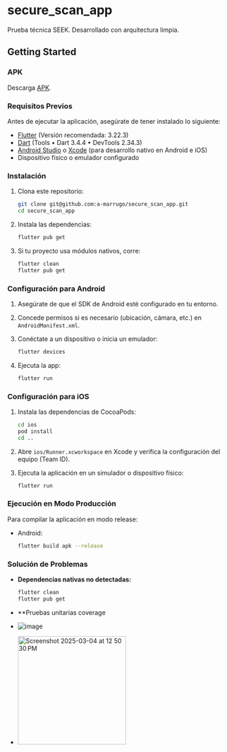 # secure_scan_app

Prueba técnica SEEK. Desarrollado con arquitectura limpia.

## Getting Started

### APK

Descarga [APK](https://drive.google.com/file/d/142cG5nWbxVVxZDP_AUy9g00iA4k9J0NQ/view?usp=drive_link).

### Requisitos Previos

Antes de ejecutar la aplicación, asegúrate de tener instalado lo siguiente:

- [Flutter](https://flutter.dev/docs/get-started/install) (Versión recomendada: 3.22.3)
- [Dart](https://dart.dev/get-dart) (Tools • Dart 3.4.4 • DevTools 2.34.3)
- [Android Studio](https://developer.android.com/studio) o [Xcode](https://developer.apple.com/xcode/) (para desarrollo nativo en Android e iOS)
- Dispositivo físico o emulador configurado

### Instalación

1. Clona este repositorio:

   ```sh
   git clone git@github.com:a-marrugo/secure_scan_app.git
   cd secure_scan_app
   ```

2. Instala las dependencias:

   ```sh
   flutter pub get
   ```

3. Si tu proyecto usa módulos nativos, corre:

   ```sh
   flutter clean
   flutter pub get
   ```

### Configuración para Android

1. Asegúrate de que el SDK de Android esté configurado en tu entorno.
2. Concede permisos si es necesario (ubicación, cámara, etc.) en `AndroidManifest.xml`.
3. Conéctate a un dispositivo o inicia un emulador:

   ```sh
   flutter devices
   ```

4. Ejecuta la app:

   ```sh
   flutter run
   ```

### Configuración para iOS

1. Instala las dependencias de CocoaPods:

   ```sh
   cd ios
   pod install
   cd ..
   ```

2. Abre `ios/Runner.xcworkspace` en Xcode y verifica la configuración del equipo (Team ID).
3. Ejecuta la aplicación en un simulador o dispositivo físico:

   ```sh
   flutter run
   ```

### Ejecución en Modo Producción

Para compilar la aplicación en modo release:

- Android:
  ```sh
  flutter build apk --release
  ```

### Solución de Problemas

- **Dependencias nativas no detectadas:**
  ```sh
  flutter clean
  flutter pub get
  ```
- \*\*Pruebas unitarias coverage

- ![image](https://github.com/user-attachments/assets/de5249e2-086a-4e19-8519-650ff6286fe7)
- <img width="245" alt="Screenshot 2025-03-04 at 12 50 30 PM" src="https://github.com/user-attachments/assets/e90fa8d0-aeae-42fb-bdcf-88cd94d2a0b3" />
